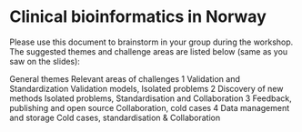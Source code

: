 # Clinical bioinformatics in Norway

Please use this document to brainstorm in your group during the workshop. The suggested themes and challenge areas are listed below (same as you saw on the slides):

 
General themes
Relevant areas of challenges
1
Validation and Standardization
Validation models, Isolated problems
2
Discovery of new methods
Isolated problems, Standardisation and Collaboration
3
Feedback, publishing and open source
Collaboration, cold cases
4
Data management and storage
Cold cases, standardisation & Collaboration

